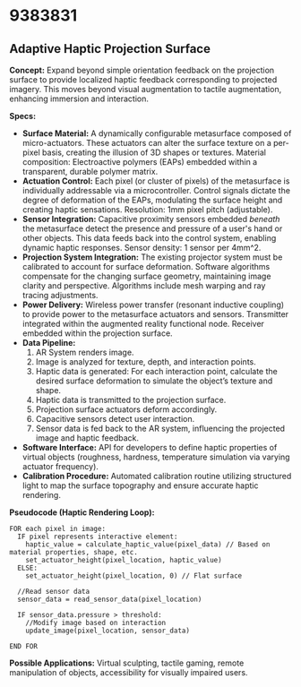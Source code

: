 # 9383831

## Adaptive Haptic Projection Surface

**Concept:** Expand beyond simple orientation feedback on the projection surface to provide localized haptic feedback corresponding to projected imagery. This moves beyond visual augmentation to tactile augmentation, enhancing immersion and interaction.

**Specs:**

*   **Surface Material:** A dynamically configurable metasurface composed of micro-actuators. These actuators can alter the surface texture on a per-pixel basis, creating the illusion of 3D shapes or textures. Material composition: Electroactive polymers (EAPs) embedded within a transparent, durable polymer matrix.
*   **Actuation Control:**  Each pixel (or cluster of pixels) of the metasurface is individually addressable via a microcontroller. Control signals dictate the degree of deformation of the EAPs, modulating the surface height and creating haptic sensations. Resolution: 1mm pixel pitch (adjustable).
*   **Sensor Integration:** Capacitive proximity sensors embedded *beneath* the metasurface detect the presence and pressure of a user's hand or other objects. This data feeds back into the control system, enabling dynamic haptic responses. Sensor density: 1 sensor per 4mm^2.
*   **Projection System Integration:** The existing projector system must be calibrated to account for surface deformation. Software algorithms compensate for the changing surface geometry, maintaining image clarity and perspective. Algorithms include mesh warping and ray tracing adjustments.
*   **Power Delivery:** Wireless power transfer (resonant inductive coupling) to provide power to the metasurface actuators and sensors. Transmitter integrated within the augmented reality functional node. Receiver embedded within the projection surface.
*   **Data Pipeline:**
    1.  AR System renders image.
    2.  Image is analyzed for texture, depth, and interaction points.
    3.  Haptic data is generated: For each interaction point, calculate the desired surface deformation to simulate the object’s texture and shape.
    4.  Haptic data is transmitted to the projection surface.
    5.  Projection surface actuators deform accordingly.
    6.  Capacitive sensors detect user interaction.
    7.  Sensor data is fed back to the AR system, influencing the projected image and haptic feedback.
*   **Software Interface:**  API for developers to define haptic properties of virtual objects (roughness, hardness, temperature simulation via varying actuator frequency).
*   **Calibration Procedure:** Automated calibration routine utilizing structured light to map the surface topography and ensure accurate haptic rendering.

**Pseudocode (Haptic Rendering Loop):**

```
FOR each pixel in image:
  IF pixel represents interactive element:
    haptic_value = calculate_haptic_value(pixel_data) // Based on material properties, shape, etc.
    set_actuator_height(pixel_location, haptic_value)
  ELSE:
    set_actuator_height(pixel_location, 0) // Flat surface

  //Read sensor data
  sensor_data = read_sensor_data(pixel_location)

  IF sensor_data.pressure > threshold:
    //Modify image based on interaction
    update_image(pixel_location, sensor_data)

END FOR
```

**Possible Applications:** Virtual sculpting, tactile gaming, remote manipulation of objects, accessibility for visually impaired users.
